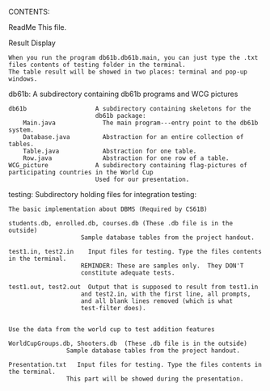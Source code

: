 CONTENTS:

ReadMe                  This file.

Result Display

    When you run the program db61b.db61b.main, you can just type the .txt files contents of testing folder in the terminal. 
    The table result will be showed in two places: terminal and pop-up windows.



db61b:                   A subdirectory containing db61b programs and WCG pictures

    db61b                   A subdirectory containing skeletons for the 
                            db61b package:
        Main.java             The main program---entry point to the db61b system.
        Database.java         Abstraction for an entire collection of tables.  
        Table.java            Abstraction for one table.
        Row.java              Abstraction for one row of a table.
    WCG_picture             A subdirectory containing flag-pictures of participating countries in the World Cup
                            Used for our presentation.

testing:                 Subdirectory holding files for integration testing:

    The basic implementation about DBMS (Required by CS61B)

    students.db, enrolled.db, courses.db (These .db file is in the outside)
                        Sample database tables from the project handout.

    test1.in, test2.in    Input files for testing. Type the files contents in the terminal. 
                        REMINDER: These are samples only.  They DON'T 
                        constitute adequate tests.

    test1.out, test2.out  Output that is supposed to result from test1.in
                        and test2.in, with the first line, all prompts,
                        and all blank lines removed (which is what 
                        test-filter does).
    
    
    Use the data from the world cup to test addition features 

    WorldCupGroups.db, Shooters.db  (These .db file is in the outside)
                    Sample database tables from the project handout.
                    
    Presentation.txt   Input files for testing. Type the files contents in the terminal.
                    This part will be showed during the presentation.
